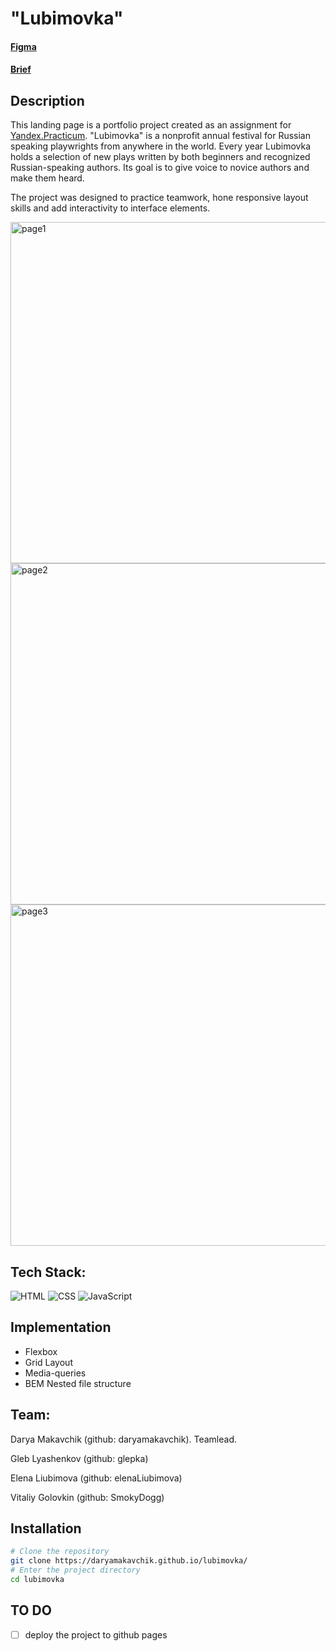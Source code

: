 # "Lubimovka" # 

#### [Figma](https://www.figma.com/file/sPmrkcsXbuuHC24zIRktfJ/lubimovka-(pr.page)?type=design&node-id=0-1&mode=design)
#### [Brief](https://www.notion.so/pr-page-e5b5de2020da43f6a708b5e01f650bd8)

## Description
This landing page is a portfolio project created as an assignment for [Yandex.Practicum](https://practicum.yandex.com/web/ "Web Development Program"). 
"Lubimovka" is a nonprofit annual festival for Russian speaking playwrights from anywhere in the world. Every year Lubimovka holds a selection of new plays written by both beginners and recognized Russian-speaking authors. Its goal is to give voice to novice authors and make them heard.

The project was designed to practice teamwork, hone responsive layout skills and add interactivity to interface elements.

<img width="546" alt="page1" src="https://github.com/daryamakavchik/lubimovka/assets/90967822/648e99e6-1b41-454e-b76e-217874e3aed0">
<img width="546" alt="page2" src="https://github.com/daryamakavchik/lubimovka/assets/90967822/ac2ffd80-1493-48d6-b0d2-fca2eea0d488">
<img width="546" alt="page3" src="https://github.com/daryamakavchik/lubimovka/assets/90967822/de8b574f-ffb9-43d3-9f6b-3623cf8929b3">


## Tech Stack:
![HTML](https://img.shields.io/badge/html5-%23E34F26.svg?style=for-the-badge&logo=html5&logoColor=white)
![CSS](https://img.shields.io/badge/css3-%231572B6.svg?style=for-the-badge&logo=css3&logoColor=white)
![JavaScript](https://img.shields.io/badge/JavaScript-F7DF1E?style=for-the-badge&logo=javascript&logoColor=black)

## Implementation

- Flexbox
- Grid Layout
- Media-queries
- BEM Nested file structure

## Team: 

Darya Makavchik (github: daryamakavchik). Teamlead. 

Gleb Lyashenkov (github: glepka)

Elena Liubimova (github: elenaLiubimova)

Vitaliy Golovkin (github: SmokyDogg)

## Installation

```bash
# Clone the repository
git clone https://daryamakavchik.github.io/lubimovka/
# Enter the project directory
cd lubimovka
```

## TO DO
- [ ] deploy the project to github pages
